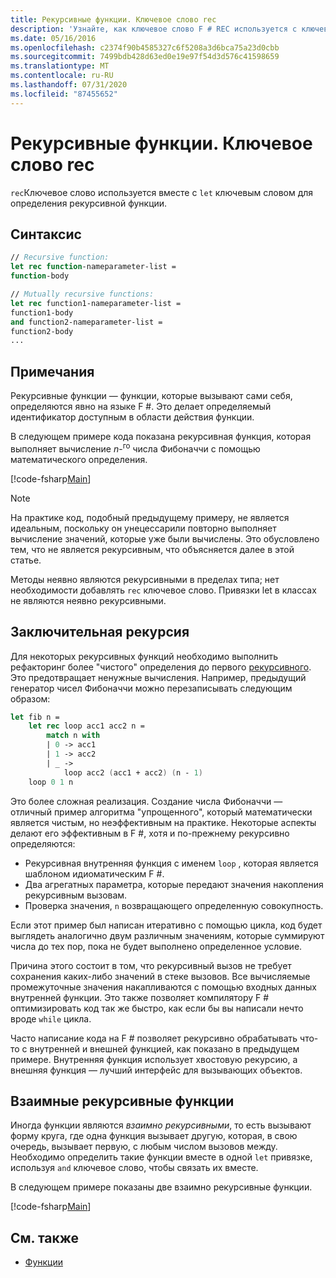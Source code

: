 ```yaml
---
title: Рекурсивные функции. Ключевое слово rec
description: 'Узнайте, как ключевое слово F # REC используется с ключевым словом let для определения рекурсивной функции.'
ms.date: 05/16/2016
ms.openlocfilehash: c2374f90b4585327c6f5208a3d6bca75a23d0cbb
ms.sourcegitcommit: 7499bdb428d63ed0e19e97f54d3d576c41598659
ms.translationtype: MT
ms.contentlocale: ru-RU
ms.lasthandoff: 07/31/2020
ms.locfileid: "87455652"
---
```

# <a name="recursive-functions-the-rec-keyword"></a>Рекурсивные функции. Ключевое слово rec

`rec`Ключевое слово используется вместе с `let` ключевым словом для определения рекурсивной функции.

## <a name="syntax"></a>Синтаксис

```fsharp
// Recursive function:
let rec function-nameparameter-list =
function-body

// Mutually recursive functions:
let rec function1-nameparameter-list =
function1-body
and function2-nameparameter-list =
function2-body
...
```

## <a name="remarks"></a>Примечания

Рекурсивные функции — функции, которые вызывают сами себя, определяются явно на языке F #. Это делает определяемый идентификатор доступным в области действия функции.

В следующем примере кода показана рекурсивная функция, которая выполняет вычисление *n*-<sup>го</sup> числа Фибоначчи с помощью математического определения.

[!code-fsharp[Main](~/samples/snippets/fsharp/lang-ref-1/snippet4001.fs)]

> [!NOTE]
> На практике код, подобный предыдущему примеру, не является идеальным, поскольку он унецессарили повторно выполняет вычисление значений, которые уже были вычислены. Это обусловлено тем, что не является рекурсивным, что объясняется далее в этой статье.

Методы неявно являются рекурсивными в пределах типа; нет необходимости добавлять `rec` ключевое слово. Привязки let в классах не являются неявно рекурсивными.

## <a name="tail-recursion"></a>Заключительная рекурсия

Для некоторых рекурсивных функций необходимо выполнить рефакторинг более "чистого" определения до первого [рекурсивного](https://cs.stackexchange.com/questions/6230/what-is-tail-recursion). Это предотвращает ненужные вычисления. Например, предыдущий генератор чисел Фибоначчи можно перезаписывать следующим образом:

```fsharp
let fib n =
    let rec loop acc1 acc2 n =
        match n with
        | 0 -> acc1
        | 1 -> acc2
        | _ ->
            loop acc2 (acc1 + acc2) (n - 1)
    loop 0 1 n
```

Это более сложная реализация. Создание числа Фибоначчи — отличный пример алгоритма "упрощенного", который математически является чистым, но неэффективным на практике. Некоторые аспекты делают его эффективным в F #, хотя и по-прежнему рекурсивно определяются:

* Рекурсивная внутренняя функция с именем `loop` , которая является шаблоном идиоматическим F #.
* Два агрегатных параметра, которые передают значения накопления рекурсивным вызовам.
* Проверка значения, `n` возвращающего определенную совокупность.

Если этот пример был написан итеративно с помощью цикла, код будет выглядеть аналогично двум различным значениям, которые суммируют числа до тех пор, пока не будет выполнено определенное условие.

Причина этого состоит в том, что рекурсивный вызов не требует сохранения каких-либо значений в стеке вызовов. Все вычисляемые промежуточные значения накапливаются с помощью входных данных внутренней функции. Это также позволяет компилятору F # оптимизировать код так же быстро, как если бы вы написали нечто вроде `while` цикла.

Часто написание кода на F # позволяет рекурсивно обрабатывать что-то с внутренней и внешней функцией, как показано в предыдущем примере. Внутренняя функция использует хвостовую рекурсию, а внешняя функция — лучший интерфейс для вызывающих объектов.

## <a name="mutually-recursive-functions"></a>Взаимные рекурсивные функции

Иногда функции являются *взаимно рекурсивными*, то есть вызывают форму круга, где одна функция вызывает другую, которая, в свою очередь, вызывает первую, с любым числом вызовов между. Необходимо определить такие функции вместе в одной `let` привязке, используя `and` ключевое слово, чтобы связать их вместе.

В следующем примере показаны две взаимно рекурсивные функции.

[!code-fsharp[Main](~/samples/snippets/fsharp/lang-ref-1/snippet4002.fs)]

## <a name="see-also"></a>См. также

- [Функции](index.md)
